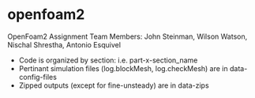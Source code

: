 # openfoam2
OpenFoam2 Assignment
Team Members: John Steinman, Wilson Watson, Nischal Shrestha, Antonio Esquivel 
 - Code is organized by section: i.e. part-x-section_name
 - Pertinant simulation files (log.blockMesh, log.checkMesh) are in data-config-files
 - Zipped outputs (except for fine-unsteady) are in data-zips
 
